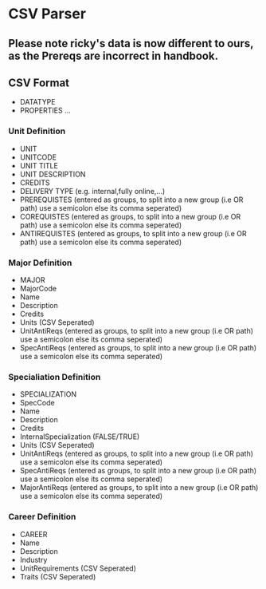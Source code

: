 # CSV Parser
## Please note ricky's data is now different to ours, as the Prereqs are incorrect in handbook.
## CSV Format
- DATATYPE
- PROPERTIES
...
### Unit Definition
- UNIT
- UNITCODE
- UNIT TITLE
- UNIT DESCRIPTION
- CREDITS
- DELIVERY TYPE (e.g. internal,fully online,...)
- PREREQUISTES (entered as groups, to split into a new group (i.e OR path) use a semicolon else its comma seperated)
- COREQUISTES (entered as groups, to split into a new group (i.e OR path) use a semicolon else its comma seperated)
- ANTIREQUISTES (entered as groups, to split into a new group (i.e OR path) use a semicolon else its comma seperated)
### Major Definition
- MAJOR
- MajorCode
- Name
- Description
- Credits
- Units (CSV Seperated)
- UnitAntiReqs (entered as groups, to split into a new group (i.e OR path) use a semicolon else its comma seperated)
- SpecAntiReqs (entered as groups, to split into a new group (i.e OR path) use a semicolon else its comma seperated)
### Specialiation Definition
- SPECIALIZATION
- SpecCode
- Name
- Description
- Credits
- InternalSpecialization (FALSE/TRUE)
- Units (CSV Seperated)
- UnitAntiReqs (entered as groups, to split into a new group (i.e OR path) use a semicolon else its comma seperated)
- SpecAntiReqs (entered as groups, to split into a new group (i.e OR path) use a semicolon else its comma seperated)
- MajorAntiReqs (entered as groups, to split into a new group (i.e OR path) use a semicolon else its comma seperated)
### Career Definition
- CAREER
- Name
- Description
- Industry
- UnitRequirements (CSV Seperated)
- Traits (CSV Seperated)